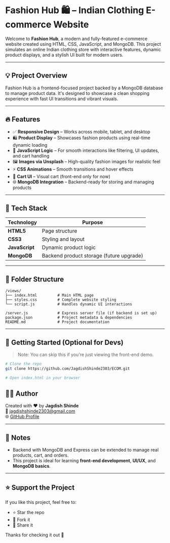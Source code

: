 # Fashion Hub 🛍️ – Indian Clothing E-commerce Website

Welcome to **Fashion Hub**, a modern and fully-featured e-commerce website created using HTML, CSS, JavaScript, and MongoDB. This project simulates an online Indian clothing store with interactive features, dynamic product displays, and a stylish UI built for modern users.

---

## 💡 Project Overview

Fashion Hub is a frontend-focused project backed by a MongoDB database to manage product data. It's designed to showcase a clean shopping experience with fast UI transitions and vibrant visuals.

---

## 🔥 Features

- ✅ **Responsive Design** – Works across mobile, tablet, and desktop
- 🛍️ **Product Display** – Showcases fashion products using real-time dynamic loading
- 🧠 **JavaScript Logic** – For smooth interactions like filtering, UI updates, and cart handling
- 🖼️ **Images via Unsplash** – High-quality fashion images for realistic feel
- ⚡ **CSS Animations** – Smooth transitions and hover effects
- 🛒 **Cart UI** – Visual cart (front-end only for now)
- 🌐 **MongoDB Integration** – Backend-ready for storing and managing products

---

## 🧱 Tech Stack

| Technology   | Purpose                |
|--------------|------------------------|
| **HTML5**    | Page structure         |
| **CSS3**     | Styling and layout     |
| **JavaScript** | Dynamic product logic |
| **MongoDB**  | Backend product storage (future upgrade) |

---

## 📁 Folder Structure

```
/views/
├── index.html         # Main HTML page
├── styles.css         # Complete website styling
└── script.js          # Handles dynamic UI interactions

/server.js             # Express server file (if backend is set up)
package.json           # Project metadata & dependencies
README.md              # Project documentation
```

---

## 🚀 Getting Started (Optional for Devs)

> Note: You can skip this if you're just viewing the front-end demo.

```bash
# Clone the repo
git clone https://github.com/JagdishShinde2303/ECOM.git

# Open index.html in your browser
```



## 🙋‍♂️ Author

Created with ❤️ by **Jagdish Shinde**  
📧 jagdishshinde2303@gmail.com  
🌐 [GitHub Profile](https://github.com/JagdishShinde2303)

---

## 📌 Notes

- Backend with MongoDB and Express can be extended to manage real products, cart, and orders.
- This project is ideal for learning **front-end development**, **UI/UX**, and **MongoDB basics**.

---

## ⭐ Support the Project

If you like this project, feel free to:

- ⭐ Star the repo
- 🍴 Fork it
- 💬 Share it

Thanks for checking it out 🙌
